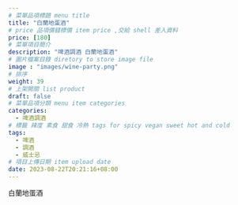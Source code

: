 ```yaml
---
# 菜單品項標題 menu title 
title: "白蘭地蛋酒"
# price 品項價錢標價 item price ,交給 shell 差入資料
price: [180] 
# 菜單項目簡介 
description: "啤酒調酒 白蘭地蛋酒"
# 圖片檔案目錄 diretory to store image file
image : "images/wine-party.png"
# 排序
weight: 39 
# 上架開關 list product 
draft: false
# 菜單品項分類 menu item categories 
categories:
  - 啤酒調酒 
# 標籤 辣度 素食 甜食 冷熱 tags for spicy vegan sweet hot and cold 
tags:
  - 啤酒
  - 調酒 
  - 威士忌
# 項目上傳日期 item upload date 
date: 2023-08-22T20:21:16+08:00
---
```


 白蘭地蛋酒
